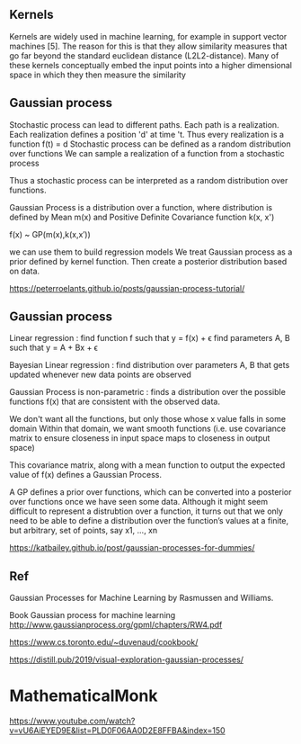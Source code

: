 

## Kernels

Kernels are widely used in machine learning, for example in support vector machines [5]. The reason for this is that they allow similarity measures that go far beyond the standard euclidean distance (L2L2-distance). Many of these kernels conceptually embed the input points into a higher dimensional space in which they then measure the similarity


## Gaussian process

Stochastic process can lead to different paths. Each path is a realization.
Each realization defines a position 'd' at time 't. Thus every realization is a function f(t) = d
Stochastic process can be defined as a random distribution over functions
We can sample a realization of a function from a stochastic process

Thus a stochastic process can be interpreted as a random distribution over functions.

Gaussian Process is a distribution over a function, where distribution is defined by Mean m(x) and Positive Definite Covariance function k(x, x')

f(x) ~ GP(m(x),k(x,x′))

we can use them to build regression models
We treat Gaussian process as a prior defined by kernel function.
Then create a posterior distribution based on data.

https://peterroelants.github.io/posts/gaussian-process-tutorial/

## Gaussian process

Linear regression : find function f such that y = f(x) + ϵ
find parameters A, B such that y = A + Bx + ϵ

Bayesian Linear regression : find distribution over parameters A, B that gets updated whenever new data points are observed

Gaussian Process is non-parametric : finds a distribution over the possible functions f(x) that are consistent with the observed data.

We don't want all the functions, but only those whose x value falls in some domain
Within that domain, we want smooth functions (i.e. use covariance matrix to ensure closeness in input space maps to closeness in output space)

This covariance matrix, along with a mean function to output the expected value of f(x) defines a Gaussian Process.

A GP defines a prior over functions, which can be converted into a posterior over functions once we have seen some data. Although it might seem difficult to represent a distrubtion over a function, it turns out that we only need to be able to define a distribution over the function’s values at a finite, but arbitrary, set of points, say x1, ..., xn

https://katbailey.github.io/post/gaussian-processes-for-dummies/

## Ref

Gaussian Processes for Machine Learning by Rasmussen and Williams.

Book Gaussian process for machine learning http://www.gaussianprocess.org/gpml/chapters/RW4.pdf

https://www.cs.toronto.edu/~duvenaud/cookbook/

https://distill.pub/2019/visual-exploration-gaussian-processes/

# MathematicalMonk


https://www.youtube.com/watch?v=vU6AiEYED9E&list=PLD0F06AA0D2E8FFBA&index=150
